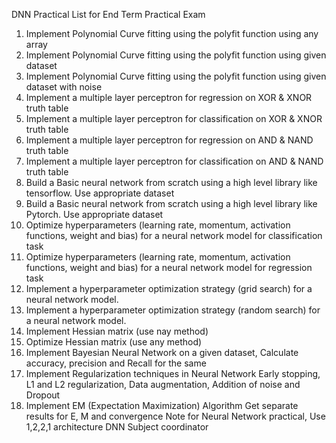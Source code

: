 DNN Practical List for End Term Practical Exam
1) Implement Polynomial Curve fitting using the polyfit function using any array
2) Implement Polynomial Curve fitting using the polyfit function using given dataset
3) Implement Polynomial Curve fitting using the polyfit function using given dataset with
noise
4) Implement a multiple layer perceptron for regression on XOR & XNOR truth table
5) Implement a multiple layer perceptron for classification on XOR & XNOR truth table
6) Implement a multiple layer perceptron for regression on AND & NAND truth table
7) Implement a multiple layer perceptron for classification on AND & NAND truth table
8) Build a Basic neural network from scratch using a high level library like tensorflow. Use
appropriate dataset
9) Build a Basic neural network from scratch using a high level library like Pytorch. Use
appropriate dataset
10) Optimize hyperparameters (learning rate, momentum, activation functions, weight and bias) for
a neural network model for classification task
11) Optimize hyperparameters (learning rate, momentum, activation functions, weight and bias) for
a neural network model for regression task
12) Implement a hyperparameter optimization strategy (grid search) for a neural network model.
13) Implement a hyperparameter optimization strategy (random search) for a neural network
model.
14) Implement Hessian matrix (use nay method)
15) Optimize Hessian matrix (use any method)
16) Implement Bayesian Neural Network on a given dataset, Calculate accuracy, precision and
Recall for the same
17) Implement Regularization techniques in Neural Network
Early stopping, L1 and L2 regularization, Data augmentation, Addition of noise and
Dropout
18) Implement EM (Expectation Maximization) Algorithm
Get separate results for E, M and convergence
Note for Neural Network practical, Use 1,2,2,1 architecture
DNN Subject coordinator
